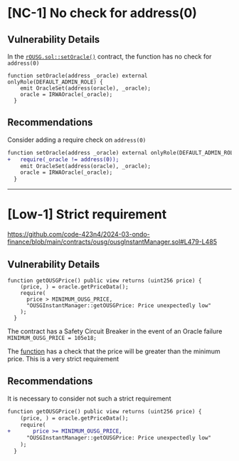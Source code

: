 # [NC-1] No check for address(0)

## Vulnerability Details

In the [`rOUSG.sol::setOracle()`]([https://github.com/code-423n4/2024-03-ondo-finance/blob/main/contracts/ousg/rOUSG.sol#L613-L616]) contract, the function has no check for `address(0)` 
```solidity
function setOracle(address _oracle) external onlyRole(DEFAULT_ADMIN_ROLE) {
    emit OracleSet(address(oracle), _oracle);
    oracle = IRWAOracle(_oracle);
  }
```

## Recommendations

Consider adding a require check on `address(0)`
```diff
function setOracle(address _oracle) external onlyRole(DEFAULT_ADMIN_ROLE) {
+   require(_oracle != address(0));
    emit OracleSet(address(oracle), _oracle);
    oracle = IRWAOracle(_oracle);
  }
```
---

# [Low-1] Strict requirement 

https://github.com/code-423n4/2024-03-ondo-finance/blob/main/contracts/ousg/ousgInstantManager.sol#L479-L485

## Vulnerability Details
```solidity 
function getOUSGPrice() public view returns (uint256 price) {
    (price, ) = oracle.getPriceData();
    require(
      price > MINIMUM_OUSG_PRICE,
      "OUSGInstantManager::getOUSGPrice: Price unexpectedly low"
    );
  }
```

The contract has a Safety Circuit Breaker in the event of an Oracle failure `MINIMUM_OUSG_PRICE = 105e18;` 

The [function](https://github.com/code-423n4/2024-03-ondo-finance/blob/main/contracts/ousg/ousgInstantManager.sol#L479-L485) has a check that the price will be greater than the minimum price. This is a very strict requirement 

## Recommendations
It is necessary to consider not such a strict requirement
```diff
function getOUSGPrice() public view returns (uint256 price) {
    (price, ) = oracle.getPriceData();
    require(
+       price >= MINIMUM_OUSG_PRICE,
      "OUSGInstantManager::getOUSGPrice: Price unexpectedly low"
    );
  }
```

